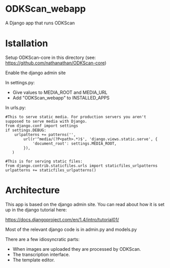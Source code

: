 ODKScan_webapp
==============

A Django app that runs ODKScan

Istallation
===========

Setup ODKScan-core in this directory (see: https://github.com/nathanathan/ODKScan-core)

Enable the django admin site

In settings.py:

* Give values to MEDIA_ROOT and MEDIA_URL
* Add "ODKScan_webapp" to INSTALLED_APPS

In urls.py:

	#This to serve static media. For production servers you aren't supposed to serve media with Django.
	from django.conf import settings
	if settings.DEBUG:
	    urlpatterns += patterns('',
	        url(r'^media/(?P<path>.*)$', 'django.views.static.serve', {
	            'document_root': settings.MEDIA_ROOT,
	        }),
	   )
	
	#This is for serving static files:
	from django.contrib.staticfiles.urls import staticfiles_urlpatterns
	urlpatterns += staticfiles_urlpatterns()
	
Architecture
============

This app is based on the django admin site. You can read about how it is set up in the django tutorial here:

https://docs.djangoproject.com/en/1.4/intro/tutorial01/

Most of the relevant django code is in admin.py and models.py

There are a few idiosyncratic parts:

* When images are uploaded they are processed by ODKScan.
* The transcription interface.
* The template editor.